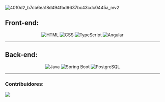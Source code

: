 ![40f0d2_b7cb6ea18d494fbd9637bc43cdc0445a_mv2](https://github.com/user-attachments/assets/75e3e1b8-2da0-49b8-816a-cdb0ada52ce7)

## Front-end:

<div align="center">

![HTML](https://img.shields.io/badge/HTML5-E34F26?style=for-the-badge&logo=html5&logoColor=white)
![CSS](https://img.shields.io/badge/CSS3-1572B6?style=for-the-badge&logo=css3&logoColor=white)
![TypeScript](https://img.shields.io/badge/TypeScript-3178C6?style=for-the-badge&logo=typescript&logoColor=white)
![Angular](https://img.shields.io/badge/Angular-DD0031?style=for-the-badge&logo=angular&logoColor=white)

</div>

---

## Back-end: 

<div align="center">

![Java](https://img.shields.io/badge/Java-ED8B00?style=for-the-badge&logo=openjdk&logoColor=white)
![Spring Boot](https://img.shields.io/badge/Spring_Boot-6DB33F?style=for-the-badge&logo=spring-boot&logoColor=white)
![PostgreSQL](https://img.shields.io/badge/PostgreSQL-4169E1?style=for-the-badge&logo=postgresql&logoColor=white)

</div>

---

### Contribuidores:
<a href="https://github.com/jpmamededs/BRASFI/graphs/contributors">
  <img src="https://contrib.rocks/image?repo=jpmamededs/BRASFI" />
</a>
